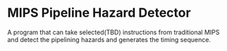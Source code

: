 # MIPS Pipeline Hazard Detector

A program that can take selected(TBD) instructions from traditional MIPS and detect the pipelining hazards and generates the timing sequence.
